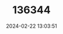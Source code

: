 ---
title: "136344"
category: "Erinaceus roumanicus"
draft: false
date: 2024-02-22 13:03:51
languages:
  French: ["Hérisson des Balkans"]
  English: ["Northern White-breasted Hedgehog"]
---